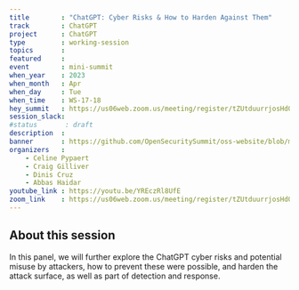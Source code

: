 ```yaml
---
title        : "ChatGPT: Cyber Risks & How to Harden Against Them"
track        : ChatGPT
project      : ChatGPT
type         : working-session
topics       :
featured     :
event        : mini-summit
when_year    : 2023
when_month   : Apr
when_day     : Tue
when_time    : WS-17-18
hey_summit   : https://us06web.zoom.us/meeting/register/tZUtduurrjosHd0GEDfXDU4fSzMJcCaPfB-w
session_slack:
#status       : draft
description  :
banner       : https://github.com/OpenSecuritySummit/oss-website/blob/main/content/sessions/2023/mini-summits/Apr/ChatGPTCyber%20Risks.jpg?raw=true
organizers   :
    - Celine Pypaert
    - Craig Gilliver
    - Dinis Cruz 
    - Abbas Haidar
youtube_link : https://youtu.be/YREczRl8UfE
zoom_link    : https://us06web.zoom.us/meeting/register/tZUtduurrjosHd0GEDfXDU4fSzMJcCaPfB-w
---
```


## About this session
In this panel, we will further explore the ChatGPT cyber risks and potential misuse by attackers, how to prevent these were possible, and harden the attack surface, as well as part of detection and response.

